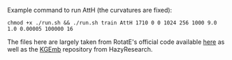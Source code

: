 Example command to run AttH (the curvatures are fixed):

`chmod +x ./run.sh && ./run.sh train AttH 1710 0 0 1024 256 1000 9.0 1.0 0.00005 100000 16`

The files here are largely taken from RotatE's official code available [here](https://github.com/DeepGraphLearning/KnowledgeGraphEmbedding) as well as the [KGEmb](https://github.com/HazyResearch/KGEmb) repository from HazyResearch.

